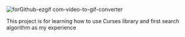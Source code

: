![forGithub-ezgif com-video-to-gif-converter](https://github.com/AndyLeeJP/path-finder/assets/84348491/d2503b9a-7988-4ccd-9091-1ff80423caab)



This project is for learning how to use Curses library and first search algorithm as my experience
